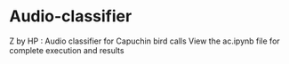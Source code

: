 # Audio-classifier
Z by HP : Audio classifier for Capuchin bird calls
View the ac.ipynb file for complete execution and results
